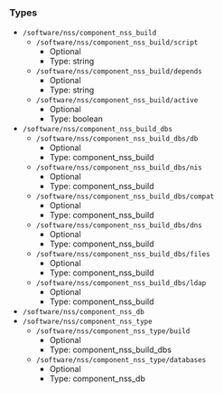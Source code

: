 
### Types

 - `/software/nss/component_nss_build`
    - `/software/nss/component_nss_build/script`
        - Optional
        - Type: string
    - `/software/nss/component_nss_build/depends`
        - Optional
        - Type: string
    - `/software/nss/component_nss_build/active`
        - Optional
        - Type: boolean
 - `/software/nss/component_nss_build_dbs`
    - `/software/nss/component_nss_build_dbs/db`
        - Optional
        - Type: component_nss_build
    - `/software/nss/component_nss_build_dbs/nis`
        - Optional
        - Type: component_nss_build
    - `/software/nss/component_nss_build_dbs/compat`
        - Optional
        - Type: component_nss_build
    - `/software/nss/component_nss_build_dbs/dns`
        - Optional
        - Type: component_nss_build
    - `/software/nss/component_nss_build_dbs/files`
        - Optional
        - Type: component_nss_build
    - `/software/nss/component_nss_build_dbs/ldap`
        - Optional
        - Type: component_nss_build
 - `/software/nss/component_nss_db`
 - `/software/nss/component_nss_type`
    - `/software/nss/component_nss_type/build`
        - Optional
        - Type: component_nss_build_dbs
    - `/software/nss/component_nss_type/databases`
        - Optional
        - Type: component_nss_db

